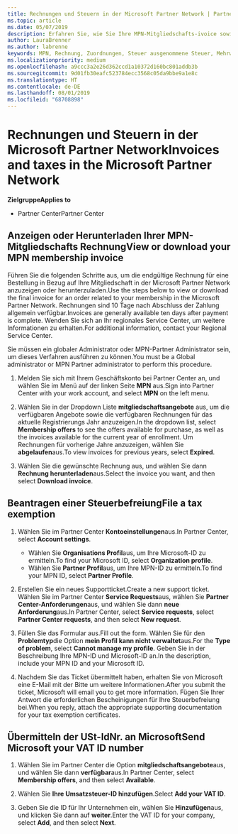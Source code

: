 ```yaml
---
title: Rechnungen und Steuern in der Microsoft Partner Network | Partner Center
ms.topic: article
ms.date: 05/07/2019
description: Erfahren Sie, wie Sie Ihre MPN-Mitgliedschafts-ivoice sowie eine Datei für die Steuerbefreiung anzeigen, herunterladen und Drucken und wie Sie Ihre Umsatzsteuer-ID an Microsoft senden können.
author: LauraBrenner
ms.author: labrenne
keywords: MPN, Rechnung, Zuordnungen, Steuer ausgenommene Steuer, Mehrwertsteuer, Umsatzsteuer-ID
ms.localizationpriority: medium
ms.openlocfilehash: a9ccc3a2e26d362ccd1a10372d160bc801addb3b
ms.sourcegitcommit: 9d01fb30eafc523784ecc3568c05da9bbe9a1e8c
ms.translationtype: HT
ms.contentlocale: de-DE
ms.lasthandoff: 08/01/2019
ms.locfileid: "68708898"
---
```

# <a name="invoices-and-taxes-in-the-microsoft-partner-network"></a><span data-ttu-id="c6dcf-104">Rechnungen und Steuern in der Microsoft Partner Network</span><span class="sxs-lookup"><span data-stu-id="c6dcf-104">Invoices and taxes in the Microsoft Partner Network</span></span>

<span data-ttu-id="c6dcf-105">**Zielgruppe**</span><span class="sxs-lookup"><span data-stu-id="c6dcf-105">**Applies to**</span></span>

-  <span data-ttu-id="c6dcf-106">Partner Center</span><span class="sxs-lookup"><span data-stu-id="c6dcf-106">Partner Center</span></span>

## <a name="view-or-download-your-mpn-membership-invoice"></a><span data-ttu-id="c6dcf-107">Anzeigen oder Herunterladen Ihrer MPN-Mitgliedschafts Rechnung</span><span class="sxs-lookup"><span data-stu-id="c6dcf-107">View or download your MPN membership invoice</span></span>

<span data-ttu-id="c6dcf-108">Führen Sie die folgenden Schritte aus, um die endgültige Rechnung für eine Bestellung in Bezug auf Ihre Mitgliedschaft in der Microsoft Partner Network anzuzeigen oder herunterzuladen.</span><span class="sxs-lookup"><span data-stu-id="c6dcf-108">Use the steps below to view or download the final invoice for an order related to your membership in the Microsoft Partner Network.</span></span> <span data-ttu-id="c6dcf-109">Rechnungen sind 10 Tage nach Abschluss der Zahlung allgemein verfügbar.</span><span class="sxs-lookup"><span data-stu-id="c6dcf-109">Invoices are generally available ten days after payment is complete.</span></span> <span data-ttu-id="c6dcf-110">Wenden Sie sich an Ihr regionales Service Center, um weitere Informationen zu erhalten.</span><span class="sxs-lookup"><span data-stu-id="c6dcf-110">For additional information, contact your Regional Service Center.</span></span>  

<span data-ttu-id="c6dcf-111">Sie müssen ein globaler Administrator oder MPN-Partner Administrator sein, um dieses Verfahren ausführen zu können.</span><span class="sxs-lookup"><span data-stu-id="c6dcf-111">You must be a Global administrator or MPN Partner administrator to perform this procedure.</span></span> 

1.  <span data-ttu-id="c6dcf-112">Melden Sie sich mit Ihrem Geschäftskonto bei Partner Center an, und wählen Sie im Menü auf der linken Seite **MPN** aus.</span><span class="sxs-lookup"><span data-stu-id="c6dcf-112">Sign into Partner Center with your work account, and select **MPN** on the left menu.</span></span>

4.  <span data-ttu-id="c6dcf-113">Wählen Sie in der Dropdown Liste **mitgliedschaftsangebote** aus, um die verfügbaren Angebote sowie die verfügbaren Rechnungen für das aktuelle Registrierungs Jahr anzuzeigen.</span><span class="sxs-lookup"><span data-stu-id="c6dcf-113">In the dropdown list, select **Membership offers** to see the offers available for purchase, as well as the invoices available for the current year of enrollment.</span></span> <span data-ttu-id="c6dcf-114">Um Rechnungen für vorherige Jahre anzuzeigen, wählen Sie **abgelaufen**aus.</span><span class="sxs-lookup"><span data-stu-id="c6dcf-114">To view invoices for previous years, select **Expired**.</span></span>

6.  <span data-ttu-id="c6dcf-115">Wählen Sie die gewünschte Rechnung aus, und wählen Sie dann **Rechnung herunterladen**aus.</span><span class="sxs-lookup"><span data-stu-id="c6dcf-115">Select the invoice you want, and then select **Download invoice**.</span></span> 

## <a name="file-a-tax-exemption"></a><span data-ttu-id="c6dcf-116">Beantragen einer Steuerbefreiung</span><span class="sxs-lookup"><span data-stu-id="c6dcf-116">File a tax exemption</span></span>

1.  <span data-ttu-id="c6dcf-117">Wählen Sie im Partner Center **Kontoeinstellungen**aus.</span><span class="sxs-lookup"><span data-stu-id="c6dcf-117">In Partner Center, select **Account settings**.</span></span>
    -   <span data-ttu-id="c6dcf-118">Wählen Sie **Organisations Profil**aus, um Ihre Microsoft-ID zu ermitteln.</span><span class="sxs-lookup"><span data-stu-id="c6dcf-118">To find your Microsoft ID, select **Organization profile**.</span></span>
    -   <span data-ttu-id="c6dcf-119">Wählen Sie **Partner Profil**aus, um Ihre MPN-ID zu ermitteln.</span><span class="sxs-lookup"><span data-stu-id="c6dcf-119">To find your MPN ID, select **Partner Profile**.</span></span>

2.  <span data-ttu-id="c6dcf-120">Erstellen Sie ein neues Supportticket.</span><span class="sxs-lookup"><span data-stu-id="c6dcf-120">Create a new support ticket.</span></span> <span data-ttu-id="c6dcf-121">Wählen Sie im Partner Center **Service Requests**aus, wählen Sie **Partner Center-Anforderungen**aus, und wählen Sie dann **neue Anforderung**aus.</span><span class="sxs-lookup"><span data-stu-id="c6dcf-121">In Partner Center, select **Service requests**, select **Partner Center requests**, and then select **New request**.</span></span>

3.  <span data-ttu-id="c6dcf-122">Füllen Sie das Formular aus.</span><span class="sxs-lookup"><span data-stu-id="c6dcf-122">Fill out the form.</span></span> <span data-ttu-id="c6dcf-123">Wählen Sie für den **Problemtyp**die Option **mein Profil kann nicht verwaltet**aus.</span><span class="sxs-lookup"><span data-stu-id="c6dcf-123">For the **Type of problem**, select **Cannot manage my profile**.</span></span> <span data-ttu-id="c6dcf-124">Geben Sie in der Beschreibung Ihre MPN-ID und Microsoft-ID an.</span><span class="sxs-lookup"><span data-stu-id="c6dcf-124">In the description, include your MPN ID and your Microsoft ID.</span></span>

4.  <span data-ttu-id="c6dcf-125">Nachdem Sie das Ticket übermittelt haben, erhalten Sie von Microsoft eine E-Mail mit der Bitte um weitere Informationen.</span><span class="sxs-lookup"><span data-stu-id="c6dcf-125">After you submit the ticket, Microsoft will email you to get more information.</span></span> <span data-ttu-id="c6dcf-126">Fügen Sie Ihrer Antwort die erforderlichen Bescheinigungen für Ihre Steuerbefreiung bei.</span><span class="sxs-lookup"><span data-stu-id="c6dcf-126">When you reply, attach the appropriate supporting documentation for your tax exemption certificates.</span></span>

## <a name="send-microsoft-your-vat-id-number"></a><span data-ttu-id="c6dcf-127">Übermitteln der USt-IdNr. an Microsoft</span><span class="sxs-lookup"><span data-stu-id="c6dcf-127">Send Microsoft your VAT ID number</span></span>
1.  <span data-ttu-id="c6dcf-128">Wählen Sie im Partner Center die Option **mitgliedschaftsangebote**aus, und wählen Sie dann **verfügbar**aus.</span><span class="sxs-lookup"><span data-stu-id="c6dcf-128">In Partner Center, select **Membership offers**, and then select **Available**.</span></span> 

2.  <span data-ttu-id="c6dcf-129">Wählen Sie **Ihre Umsatzsteuer-ID hinzufügen**.</span><span class="sxs-lookup"><span data-stu-id="c6dcf-129">Select **Add your VAT ID**.</span></span> 

3.  <span data-ttu-id="c6dcf-130">Geben Sie die ID für Ihr Unternehmen ein, wählen Sie **Hinzufügen**aus, und klicken Sie dann auf **weiter**.</span><span class="sxs-lookup"><span data-stu-id="c6dcf-130">Enter the VAT ID for your company, select **Add**, and then select **Next**.</span></span> 

